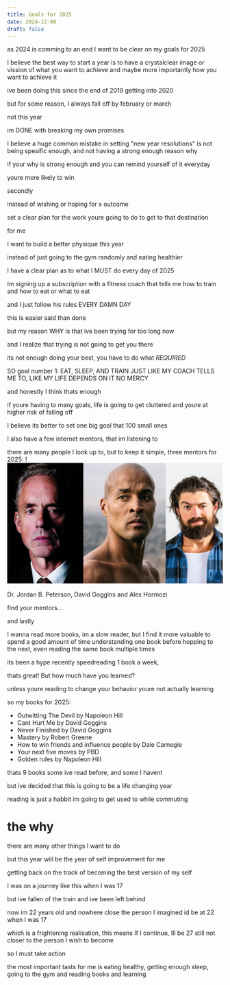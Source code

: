 ```yaml
---
title: Goals for 2025
date: 2024-12-08
draft: false
---
```


as 2024 is comming to an end I want to be clear on my goals for 2025

I believe the best way to start a year is to have a crystalclear image or vission of what you want to achieve and maybe more importantly how you want to achieve it

ive been doing this since the end of 2019 getting into 2020

but for some reason, I always fall off by february or march

not this year

im DONE with breaking my own promises

I believe a huge common mistake in setting "new year resolutions" is not being spesific enough, and not having a strong enough reason why

if your why is strong enough and you can remind yourself of it everyday

youre more likely to win

secondly

instead of wishing or hoping for x outcome

set a clear plan for the work youre going to do to get to that destination

for me

I want to build a better physique this year

instead of just going to the gym randomly and eating healthier 

I have a clear plan as to what I MUST do every day of 2025

Im signing up a subscription with a fitness coach that tells me how to train and how to eat or what to eat

and I just follow his rules EVERY DAMN DAY

this is easier said than done

but my reason WHY is that ive been trying for too long now

and I realize that trying is not going to get you there

its not enough doing your best, you have to do what *REQUIRED*

SO goal number 1: EAT, SLEEP, AND TRAIN JUST LIKE MY COACH TELLS ME TO, LIKE MY LIFE DEPENDS ON IT NO MERCY

and honestly I think thats enough

if youre having to many goals, life is going to get cluttered and youre at higher risk of falling off

I believe its better to set one big goal that 100 small ones

I also have a few internet mentors, that im listening to

there are many people I look up to, but to keep it simple, three mentors for 2025:
!![Image Description](/images/Pasted%20image%2020241208142105.png)

Dr. Jordan B. Peterson, David Goggins and Alex Hormozi

find your mentors...

and lastly

I wanna read more books, im a slow reader, but I find it more valuable to spend a good amount of time understanding one book before hopping to the next, even reading the same book multiple times

its been a hype recently speedreading 1 book a week,

thats great! But how much have you learned?

unless youre reading to change your behavior youre not actually learning

so my books for 2025:
- Outwitting The Devil by Napoleon Hill
- Cant Hurt Me by David Goggins
- Never Finished by David Goggins
- Mastery by Robert Greene
- How to win friends and influence people by Dale Carnegie
- Your next five moves by PBD
- Golden rules by Napoleon Hill

thats 9 books some ive read before, and some I havent

but ive decided that this is going to be a life changing year

reading is just a habbit im going to get used to while commuting


# the why

there are many other things I want to do

but this year will be the year of self improvement for me

getting back on the track of becoming the best version of my self

I was on a journey like this when I was 17

but ive fallen of the train and ive been left behind

now im 22 years old and nowhere close the person I imagined id be at 22 when I was 17

which is a frightening realisation, this means If I continue, Ill be 27 still not closer to the person I wish to become

so I must take action

the most important tasts for me is eating healthy, getting enough sleep, going to the gym and reading books and learning